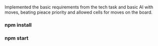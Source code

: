 Implemented the basic requirements from the tech task and basic AI with moves,
beating pieace priority and allowed cells for moves on the board.

### npm install
### npm start
